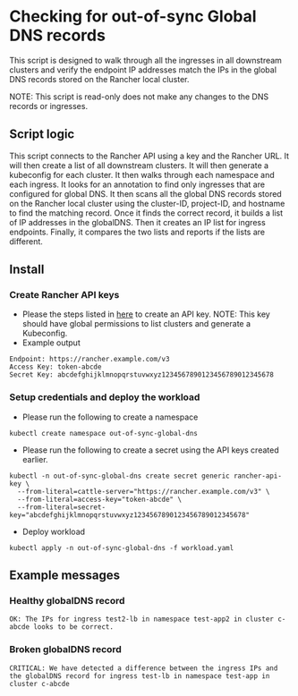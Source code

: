 # Checking for out-of-sync Global DNS records
This script is designed to walk through all the ingresses in all downstream clusters and verify the endpoint IP addresses match the IPs in the global DNS records stored on the Rancher local cluster.

NOTE: This script is read-only does not make any changes to the DNS records or ingresses.

## Script logic
This script connects to the Rancher API using a key and the Rancher URL. It will then create a list of all downstream clusters. It will then generate a kubeconfig for each cluster. It then walks through each namespace and each ingress. It looks for an annotation to find only ingresses that are configured for global DNS. It then scans all the global DNS records stored on the Rancher local cluster using the cluster-ID, project-ID, and hostname to find the matching record. Once it finds the correct record, it builds a list of IP addresses in the globalDNS. Then it creates an IP list for ingress endpoints. Finally, it compares the two lists and reports if the lists are different.

## Install

### Create Rancher API keys
- Please the steps listed in [here](https://rancher.com/docs/rancher/v2.x/en/user-settings/api-keys/#creating-an-api-key) to create an API key.
  NOTE: This key should have global permissions to list clusters and generate a Kubeconfig.
- Example output
```
Endpoint: https://rancher.example.com/v3
Access Key: token-abcde
Secret Key: abcdefghijklmnopqrstuvwxyz1234567890123456789012345678
```

### Setup credentials and deploy the workload
- Please run the following to create a namespace
```
kubectl create namespace out-of-sync-global-dns
```

- Please run the following to create a secret using the API keys created earlier.
```
kubectl -n out-of-sync-global-dns create secret generic rancher-api-key \
  --from-literal=cattle-server="https://rancher.example.com/v3" \
  --from-literal=access-key="token-abcde" \
  --from-literal=secret-key="abcdefghijklmnopqrstuvwxyz1234567890123456789012345678"
```

- Deploy workload
```
kubectl apply -n out-of-sync-global-dns -f workload.yaml
```

## Example messages

### Healthy globalDNS record
```
OK: The IPs for ingress test2-lb in namespace test-app2 in cluster c-abcde looks to be correct.
```

### Broken globalDNS record
```
CRITICAL: We have detected a difference between the ingress IPs and the globalDNS record for ingress test-lb in namespace test-app in cluster c-abcde
```
